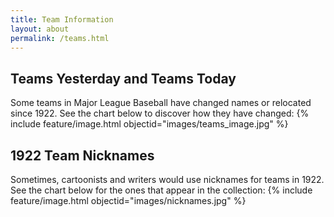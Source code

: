```yaml
---
title: Team Information
layout: about
permalink: /teams.html
---
```


Teams Yesterday and Teams Today
--
Some teams in Major League Baseball have changed names or relocated since 1922. See the chart below to discover how they have changed:
{% include feature/image.html objectid="images/teams_image.jpg" %}

1922 Team Nicknames
--
Sometimes, cartoonists and writers would use nicknames for teams in 1922. See the chart below for the ones that appear in the collection:
{% include feature/image.html objectid="images/nicknames.jpg" %}
